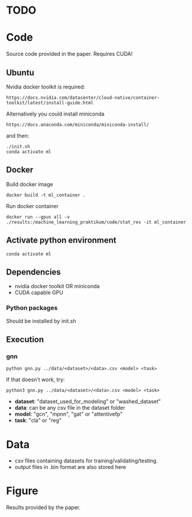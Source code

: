 # TODO


# Code

Source code provided in the paper. Requires CUDA!

## Ubuntu

Nvidia docker toolkit is required:

    https://docs.nvidia.com/datacenter/cloud-native/container-toolkit/latest/install-guide.html

Alternatively you could install miniconda

    https://docs.anaconda.com/miniconda/miniconda-install/

and then:

    ./init.sh
    conda activate ml

## Docker

Build docker image

    docker build -t ml_container .

Run docker container

    docker run --gpus all -v ./results:/machine_learning_praktikum/code/stat_res -it ml_container


## Activate python environment

    conda activate ml


## Dependencies

- nvidia docker toolkit OR miniconda
- CUDA capable GPU

### Python packages
Should be installed by init.sh

## Execution

### gnn

    python gnn.py ../data/<dataset>/<data>.csv <model> <task>

If that doesn't work, try:

    python3 gnn.py ../data/<dataset>/<data>.csv <model> <task>

- **dataset**: "dataset_used_for_modeling" or "washed_dataset"
- **data**: can be any csv file in the dataset folder
- **model**: "gcn", "mpnn", "gat" or "attentivefp"
- **task**: "cla" or "reg"

# Data

- csv files containing datasets for training/validating/testing.
- output files in .bin format are also stored here

# Figure

Results provided by the paper.
